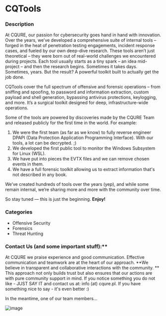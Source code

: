 # CQTools

### Description
At CQURE, our passion for cybersecurity goes hand in hand with innovation. Over the years, we’ve developed a comprehensive suite of internal tools – forged in the heat of penetration testing engagements, incident response cases, and fueled by our own deep-dive research. These tools aren’t just theoretical – they were born out of real-world challenges we encountered during projects.
Each tool usually starts as a tiny spark – an idea mid-project – and then the research begins. Sometimes it takes days. Sometimes, years. But the result? A powerful toolkit built to actually get the job done.

CQTools cover the full spectrum of offensive and forensic operations – from sniffing and spoofing, to password and information extraction, custom payload and shell generation, bypassing antivirus protections, keylogging, and more. It’s a surgical toolkit designed for deep, infrastructure-wide operations.

Some of the tools are powered by discoveries made by the CQURE Team and released publicly for the first time in the world. For example:

1. We were the first team (as far as we know) to fully reverse engineer DPAPI (Data Protection Application Programming Interface). With our tools, a lot can be decrypted. ;)
2. We developed the first public tool to monitor the Windows Subsystem for Linux (WSL).
3. We have put into pieces the EVTX files and we can remove chosen events in them.
4. We have a full forensic toolkit allowing us to extract information that's not described in any book. 

We’ve created hundreds of tools over the years (yep), and while some remain internal, we’re sharing more and more with the community over time.

So stay tuned — this is just the beginning. **Enjoy!** 

### Categories
* Offensive Security
* Forensics
* Threat Hunting

### Contact Us (and some important stuff):**

At CQURE we praise experience and good communication. 
Effective communication and teamwork are at the heart of our approach. 
**We believe in transparent and collaborative interactions with the community. **
This approach not only builds trust but also ensures that our actions are with pure community support in mind. 
If you notice something you do not like - JUST SAY IT and contact us at: info (at) cqure.pl. If you have something nice to say - it's even better :) 

In the meantime, one of our team members...

![image](https://github.com/user-attachments/assets/cd0129ce-2d38-4b46-b0ab-598f2a0b33de)

